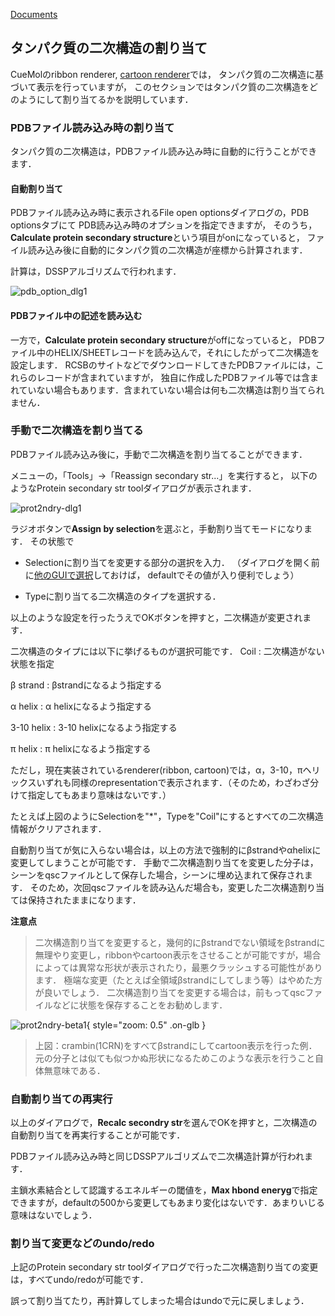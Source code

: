 [Documents](../../Documents)

## タンパク質の二次構造の割り当て
CueMolのribbon renderer, [cartoon renderer](../../cuemol2/CartoonRenderer)では，
タンパク質の二次構造に基づいて表示を行っていますが，
このセクションではタンパク質の二次構造をどのようにして割り当てるかを説明しています．

### PDBファイル読み込み時の割り当て
タンパク質の二次構造は，PDBファイル読み込み時に自動的に行うことができます．

#### 自動割り当て
PDBファイル読み込み時に表示されるFile open optionsダイアログの，PDB optionsタブにて
PDB読み込み時のオプションを指定できますが，
そのうち，**Calculate protein secondary structure**という項目がonになっていると，
ファイル読み込み後に自動的にタンパク質の二次構造が座標から計算されます．

計算は，DSSPアルゴリズムで行われます．


![pdb_option_dlg1](../../assets/images/cuemol2/Prot2ndryStr/pdb_option_dlg1.png)


#### PDBファイル中の記述を読み込む
一方で，**Calculate protein secondary structure**がoffになっていると，
PDBファイル中のHELIX/SHEETレコードを読み込んで，それにしたがって二次構造を設定します．
RCSBのサイトなどでダウンロードしてきたPDBファイルには，これらのレコードが含まれていますが，
独自に作成したPDBファイル等では含まれていない場合もあります．含まれていない場合は何も二次構造は割り当てられません．

### 手動で二次構造を割り当てる
PDBファイル読み込み後に，手動で二次構造を割り当てることができます．

メニューの，「Tools」→「Reassign secondary str...」を実行すると，
以下のようなProtein secondary str toolダイアログが表示されます．

![prot2ndry-dlg1](../../assets/images/cuemol2/Prot2ndryStr/prot2ndry-dlg1.png)


ラジオボタンで**Assign by selection**を選ぶと，手動割り当てモードになります．
その状態で

-  Selectionに割り当てを変更する部分の選択を入力．
（ダイアログを開く前に[他のGUIで選択](../../Documents/GUIのチュートリアル(CueMol2)/Step3)しておけば，
defaultでその値が入り便利でしょう）

-  Typeに割り当てる二次構造のタイプを選択する．

以上のような設定を行ったうえでOKボタンを押すと，二次構造が変更されます．

二次構造のタイプには以下に挙げるものが選択可能です．
Coil
:   二次構造がない状態を指定

β strand
:   βstrandになるよう指定する

α helix
:   α helixになるよう指定する

3-10 helix
:   3-10 helixになるよう指定する

π helix
:   π helixになるよう指定する


ただし，現在実装されているrenderer(ribbon, cartoon)では，α，3-10，πヘリックスいずれも同様のrepresentationで表示されます．（そのため，わざわざ分けて指定してもあまり意味はないです．）

たとえば上図のようにSelectionを"*"，Typeを"Coil"にするとすべての二次構造情報がクリアされます．

自動割り当てが気に入らない場合は，以上の方法で強制的にβstrandやαhelixに変更してしまうことが可能です．
手動で二次構造割り当てを変更した分子は，シーンをqscファイルとして保存した場合，シーンに埋め込まれて保存されます．
そのため，次回qscファイルを読み込んだ場合も，変更した二次構造割り当ては保持されたままになります．


**注意点**

> 二次構造割り当てを変更すると，幾何的にβstrandでない領域をβstrandに無理やり変更し，ribbonやcartoon表示をさせることが可能ですが，場合によっては異常な形状が表示されたり，最悪クラッシュする可能性があります．
極端な変更（たとえば全領域βstrandにしてしまう等）はやめた方が良いでしょう．
二次構造割り当てを変更する場合は，前もってqscファイルなどに状態を保存することをお勧めします．


![prot2ndry-beta1](../../assets/images/cuemol2/Prot2ndryStr/prot2ndry-beta1.png){ style="zoom: 0.5" .on-glb }


> 上図：crambin(1CRN)をすべてβstrandにしてcartoon表示を行った例．元の分子とは似ても似つかぬ形状になるためこのような表示を行うこと自体無意味である．

### 自動割り当ての再実行
以上のダイアログで，**Recalc secondry str**を選んでOKを押すと，二次構造の自動割り当てを再実行することが可能です．

PDBファイル読み込み時と同じDSSPアルゴリズムで二次構造計算が行われます．

主鎖水素結合として認識するエネルギーの閾値を，**Max hbond eneryg**で指定できますが，defaultの500から変更してもあまり変化はないです．あまりいじる意味はないでしょう．

### 割り当て変更などのundo/redo
上記のProtein secondary str toolダイアログで行った二次構造割り当ての変更は，すべてundo/redoが可能です．

誤って割り当てたり，再計算してしまった場合はundoで元に戻しましょう．
